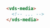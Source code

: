 <script>
import Docs from './_Docs.md';
</script>

<Docs>

```html copy|slot=usage
<vds-media>
  <!-- ... -->
</vds-media>
```

</Docs>
